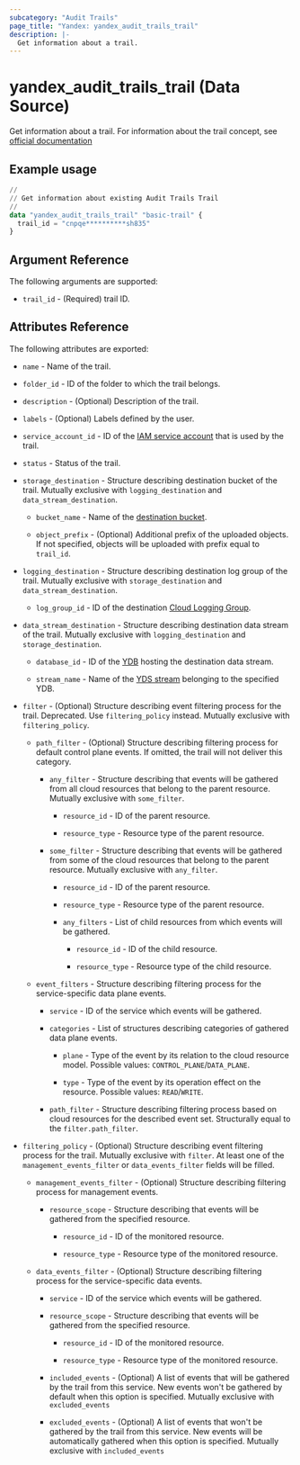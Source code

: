 ```yaml
---
subcategory: "Audit Trails"
page_title: "Yandex: yandex_audit_trails_trail"
description: |-
  Get information about a trail.
---
```


# yandex_audit_trails_trail (Data Source)

Get information about a trail. For information about the trail concept, see [official documentation](https://yandex.cloud/docs/audit-trails/concepts/trail)

## Example usage

```terraform
//
// Get information about existing Audit Trails Trail
//
data "yandex_audit_trails_trail" "basic-trail" {
  trail_id = "cnpqe**********sh835"
}
```

## Argument Reference

The following arguments are supported:

* `trail_id` - (Required) trail ID.

## Attributes Reference

The following attributes are exported:

* `name` - Name of the trail.

* `folder_id` - ID of the folder to which the trail belongs.

* `description` - (Optional) Description of the trail.

* `labels` - (Optional) Labels defined by the user.

* `service_account_id` - ID of the [IAM service account](https://yandex.cloud/docs/iam/concepts/users/service-accounts) that is used by the trail.

* `status` - Status of the trail.

* `storage_destination` - Structure describing destination bucket of the trail. Mutually exclusive with `logging_destination` and `data_stream_destination`.

  * `bucket_name` - Name of the [destination bucket](https://yandex.cloud/docs/storage/concepts/bucket).

  * `object_prefix` - (Optional) Additional prefix of the uploaded objects. If not specified, objects will be uploaded with prefix equal to `trail_id`.

* `logging_destination` - Structure describing destination log group of the trail. Mutually exclusive with `storage_destination` and `data_stream_destination`.

  * `log_group_id` - ID of the destination [Cloud Logging Group](https://yandex.cloud/docs/logging/concepts/log-group).

* `data_stream_destination` - Structure describing destination data stream of the trail. Mutually exclusive with `logging_destination` and `storage_destination`.

  * `database_id` - ID of the [YDB](https://yandex.cloud/docs/ydb/concepts/resources) hosting the destination data stream.

  * `stream_name` - Name of the [YDS stream](https://yandex.cloud/docs/data-streams/concepts/glossary#stream-concepts) belonging to the specified YDB.

* `filter` - (Optional) Structure describing event filtering process for the trail. Deprecated. Use `filtering_policy` instead. Mutually exclusive with `filtering_policy`.

  * `path_filter` - (Optional) Structure describing filtering process for default control plane events. If omitted, the trail will not deliver this category.

    * `any_filter` - Structure describing that events will be gathered from all cloud resources that belong to the parent resource. Mutually exclusive with `some_filter`.

      * `resource_id` - ID of the parent resource.

      * `resource_type` - Resource type of the parent resource.

    * `some_filter` - Structure describing that events will be gathered from some of the cloud resources that belong to the parent resource. Mutually exclusive with `any_filter`.

      * `resource_id` - ID of the parent resource.

      * `resource_type` - Resource type of the parent resource.

      * `any_filters` - List of child resources from which events will be gathered.

        * `resource_id` - ID of the child resource.

        * `resource_type` - Resource type of the child resource.

  * `event_filters` - Structure describing filtering process for the service-specific data plane events.

    * `service` - ID of the service which events will be gathered.

    * `categories` - List of structures describing categories of gathered data plane events.

      * `plane` - Type of the event by its relation to the cloud resource model. Possible values: `CONTROL_PLANE`/`DATA_PLANE`.

      * `type` - Type of the event by its operation effect on the resource. Possible values: `READ`/`WRITE`.

    * `path_filter` - Structure describing filtering process based on cloud resources for the described event set. Structurally equal to the `filter.path_filter`.

* `filtering_policy` - (Optional) Structure describing event filtering process for the trail. Mutually exclusive with `filter`. At least one of the `management_events_filter` or `data_events_filter` fields will be filled.

  * `management_events_filter` - (Optional) Structure describing filtering process for management events.

    * `resource_scope` - Structure describing that events will be gathered from the specified resource.

      * `resource_id` - ID of the monitored resource.

      * `resource_type` - Resource type of the monitored resource.

  * `data_events_filter` - (Optional) Structure describing filtering process for the service-specific data events.

    * `service` - ID of the service which events will be gathered.

    * `resource_scope` - Structure describing that events will be gathered from the specified resource.

      * `resource_id` - ID of the monitored resource.

      * `resource_type` - Resource type of the monitored resource.

    * `included_events` - (Optional) A list of events that will be gathered by the trail from this service. New events won't be gathered by default when this option is specified. Mutually exclusive with `excluded_events`

    * `excluded_events` - (Optional) A list of events that won't be gathered by the trail from this service. New events will be automatically gathered when this option is specified. Mutually exclusive with `included_events`
